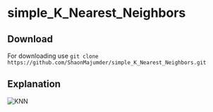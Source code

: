 # simple_K_Nearest_Neighbors 
## Download 
For downloading use 
       `git clone https://github.com/ShaonMajumder/simple_K_Nearest_Neighbors.git` 
## Explanation
![KNN](https://github.com/ShaonMajumder/simple_K_Nearest_Neighbors/blob/master/pics/knn.png)